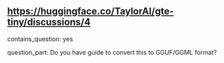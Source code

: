 ## https://huggingface.co/TaylorAI/gte-tiny/discussions/4

contains_question: yes

question_part: Do you have guide to convert this to GGUF/GGML format?